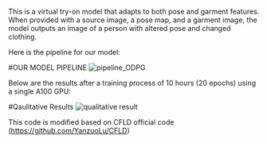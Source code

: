 This is a virtual try-on model that adapts to both pose and garment features. When provided with a source image, a pose map, and a garment image, the model outputs an image of a person with altered pose and changed clothing.

Here is the pipeline for our model:

#OUR MODEL PIPELINE
![pipeline_ODPG](https://github.com/seohyun8825/ODPG_1/assets/153355118/a4e2c20e-5a0c-4ab8-b9ea-c5de18c64d9e)

Below are the results after a training process of 10 hours (20 epochs) using a single A100 GPU:

#Qaulitative Results
![qualitative result](https://github.com/seohyun8825/ODPG_1/assets/153355118/da31df0c-4179-4a6e-a280-2500d0d003c9)




This code is modified based on CFLD official code (https://github.com/YanzuoLu/CFLD)
